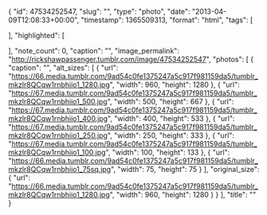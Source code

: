 {
  "id": 47534252547,
  "slug": "",
  "type": "photo",
  "date": "2013-04-09T12:08:33+00:00",
  "timestamp": 1365509313,
  "format": "html",
  "tags": [

  ],
  "highlighted": [

  ],
  "note_count": 0,
  "caption": "",
  "image_permalink": "http://rickshawpassenger.tumblr.com/image/47534252547",
  "photos": [
    {
      "caption": "",
      "alt_sizes": [
        {
          "url": "https://66.media.tumblr.com/9ad54c0fe1375247a5c917f981159da5/tumblr_mkzlr8QCqw1rnbhiio1_1280.jpg",
          "width": 960,
          "height": 1280
        },
        {
          "url": "https://67.media.tumblr.com/9ad54c0fe1375247a5c917f981159da5/tumblr_mkzlr8QCqw1rnbhiio1_500.jpg",
          "width": 500,
          "height": 667
        },
        {
          "url": "https://67.media.tumblr.com/9ad54c0fe1375247a5c917f981159da5/tumblr_mkzlr8QCqw1rnbhiio1_400.jpg",
          "width": 400,
          "height": 533
        },
        {
          "url": "https://67.media.tumblr.com/9ad54c0fe1375247a5c917f981159da5/tumblr_mkzlr8QCqw1rnbhiio1_250.jpg",
          "width": 250,
          "height": 333
        },
        {
          "url": "https://67.media.tumblr.com/9ad54c0fe1375247a5c917f981159da5/tumblr_mkzlr8QCqw1rnbhiio1_100.jpg",
          "width": 100,
          "height": 133
        },
        {
          "url": "https://66.media.tumblr.com/9ad54c0fe1375247a5c917f981159da5/tumblr_mkzlr8QCqw1rnbhiio1_75sq.jpg",
          "width": 75,
          "height": 75
        }
      ],
      "original_size": {
        "url": "https://66.media.tumblr.com/9ad54c0fe1375247a5c917f981159da5/tumblr_mkzlr8QCqw1rnbhiio1_1280.jpg",
        "width": 960,
        "height": 1280
      }
    }
  ],
  "title": ""
}

